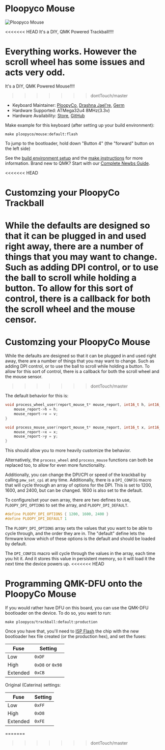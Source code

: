 # Ploopyco Mouse

![Ploopyco Mouse](https://www.ploopy.co/uploads/1/2/7/6/127652558/s905404500980887952_p10_i19_w1414.jpeg)

<<<<<<< HEAD
It's a DIY, QMK Powered Trackball!!!!

Everything works. However the scroll wheel has some issues and acts very odd.
=======
It's a DIY, QMK Powered Mouse!!!!

>>>>>>> dontTouch/master

* Keyboard Maintainer: [PloopyCo](https://github.com/ploopyco), [Drashna Jael're](https://github.com/drashna/), [Germ](https://github.com/germ/)
* Hardware Supported: ATMega32u4 8MHz(3.3v)  
* Hardware Availability: [Store](https://ploopy.co), [GitHub](https://github.com/ploopyco)

Make example for this keyboard (after setting up your build environment):

    make ploopyco/mouse:default:flash
    
To jump to the bootloader, hold down "Button 4" (the "forward" button on the left side) 

See the [build environment setup](https://docs.qmk.fm/#/getting_started_build_tools) and the [make instructions](https://docs.qmk.fm/#/getting_started_make_guide) for more information. Brand new to QMK? Start with our [Complete Newbs Guide](https://docs.qmk.fm/#/newbs).

<<<<<<< HEAD
# Customzing your PloopyCo Trackball

While the defaults are designed so that it can be plugged in and used right away, there are a number of things that you may want to change.  Such as adding DPI control, or to use the ball to scroll while holding a button.   To allow for this sort of control, there is a callback for both the scroll wheel and the mouse censor. 
=======
# Customzing your PloopyCo Mouse

While the defaults are designed so that it can be plugged in and used right away, there are a number of things that you may want to change.  Such as adding DPI control, or to use the ball to scroll while holding a button.   To allow for this sort of control, there is a callback for both the scroll wheel and the mouse sensor. 
>>>>>>> dontTouch/master

The default behavior for this is:

```c
void process_wheel_user(report_mouse_t* mouse_report, int16_t h, int16_t v) {
    mouse_report->h = h;
    mouse_report->v = v;
}

void process_mouse_user(report_mouse_t* mouse_report, int16_t x, int16_t y) {
    mouse_report->x = x;
    mouse_report->y = y;
}
```

This should allow you to more heavily customize the behavior. 

Alternatively, the `process_wheel` and `process_mouse` functions can both be replaced too, to allow for even more functionality.

Additionally, you can change the DPI/CPI or speed of the krackball by calling `pmw_set_cpi` at any time. Additionally, there is a `DPI_CONFIG` macro that will cycle through an array of options for the DPI.  This is set to 1200, 1600, and 2400, but can be changed.  1600 is also set to the default. 

To configure/set your own array, there are two defines to use, `PLOOPY_DPI_OPTIONS` to set the array, and `PLOOPY_DPI_DEFAULT`. 

```c
#define PLOOPY_DPI_OPTIONS { 1200, 1600, 2400 }
#define PLOOPY_DPI_DEFAULT 1
```
The `PLOOPY_DPI_OPTIONS` array sets the values that you want to be able to cycle through, and the order they are in.  The "default" define lets the firmware know which of these options is the default and should be loaded by default. 

The `DPI_CONFIG` macro will cycle through the values in the array, each time you hit it.  And it stores this value in persistent memory, so it will load it the next time the device powers up. 
<<<<<<< HEAD


# Programming QMK-DFU onto the PloopyCo Mouse

If you would rather have DFU on this board, you can use the QMK-DFU bootloader on the device.  To do so, you want to run: 

    make ploopyco/trackball:default:production

Once you have that, you'll need to [ISP Flash](https://docs.qmk.fm/#/isp_flashing_guide) the chip with the new bootloader hex file created (or the production hex), and set the fuses:


| Fuse     | Setting          |
|----------|------------------|
| Low      | `0xDF`           |
| High     | `0xD8` or `0x98` |
| Extended | `0xCB`           |

Original (Caterina) settings: 

| Fuse     | Setting          |
|----------|------------------|
| Low      | `0xFF`           |
| High     | `0xD8`           |
| Extended | `0xFE`           |
=======
>>>>>>> dontTouch/master
